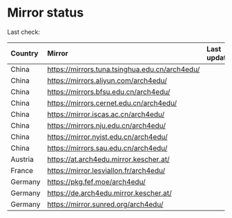 <script src="./time.js"></script>
# Mirror status
Last check: <script type="text/javascript">localize(1728653219.3131878);</script>

|Country|Mirror|Last update|
|:------|:-----|:----------|
|China|https://mirrors.tuna.tsinghua.edu.cn/arch4edu/|<script type="text/javascript">localize(1728629225);</script>|
|China|https://mirrors.aliyun.com/arch4edu/|<script type="text/javascript">localize(1728629225);</script>|
|China|https://mirrors.bfsu.edu.cn/arch4edu/|<script type="text/javascript">localize(1728629225);</script>|
|China|https://mirrors.cernet.edu.cn/arch4edu/|<script type="text/javascript">localize(1728629225);</script>|
|China|https://mirror.iscas.ac.cn/arch4edu/|<script type="text/javascript">localize(1728585734);</script>|
|China|https://mirrors.nju.edu.cn/arch4edu/|<script type="text/javascript">localize(1728585734);</script>|
|China|https://mirror.nyist.edu.cn/arch4edu/|<script type="text/javascript">localize(1728585734);</script>|
|China|https://mirrors.sau.edu.cn/arch4edu/|<script type="text/javascript">localize(1728629225);</script>|
|Austria|https://at.arch4edu.mirror.kescher.at/|<script type="text/javascript">localize(1728629225);</script>|
|France|https://mirror.lesviallon.fr/arch4edu/|<script type="text/javascript">localize(1728629225);</script>|
|Germany|https://pkg.fef.moe/arch4edu/|<script type="text/javascript">localize(1728629225);</script>|
|Germany|https://de.arch4edu.mirror.kescher.at/|<script type="text/javascript">localize(1728629225);</script>|
|Germany|https://mirror.sunred.org/arch4edu/|<script type="text/javascript">localize(1728629225);</script>|

<script src="./tablefilter/tablefilter.js"></script>
<script src="./table.js"></script>